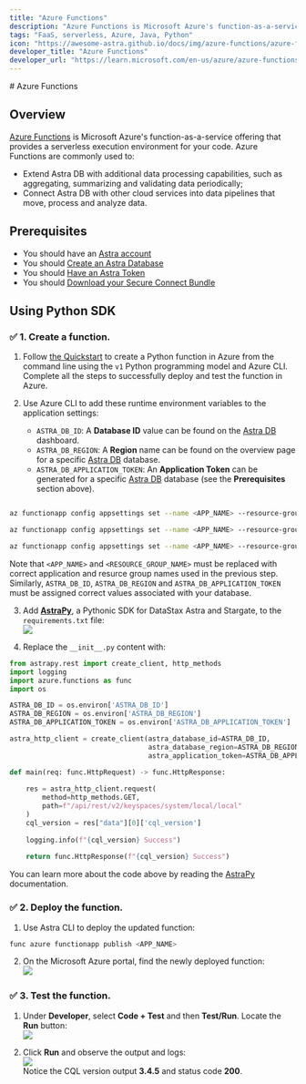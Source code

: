 ```yaml
---
title: "Azure Functions"
description: "Azure Functions is Microsoft Azure's function-as-a-service offering that provides a serverless execution environment for your code. Azure Functions are commonly used to extend Astra DB with additional data processing capabilities and connect Astra DB with other cloud services into data pipelines."
tags: "FaaS, serverless, Azure, Java, Python"
icon: "https://awesome-astra.github.io/docs/img/azure-functions/azure-functions.svg"
developer_title: "Azure Functions"
developer_url: "https://learn.microsoft.com/en-us/azure/azure-functions/"
---
```


<div class="nosurface" markdown="1">
# Azure Functions
</div>

## Overview

[Azure Functions](https://learn.microsoft.com/en-us/azure/azure-functions/) is Microsoft Azure's function-as-a-service offering that provides a serverless execution environment for your code. Azure Functions are commonly used to:

- Extend Astra DB with additional data processing capabilities, such as aggregating, summarizing and validating data periodically;
- Connect Astra DB with other cloud services into data pipelines that move, process and analyze data.

## Prerequisites

<ul class="prerequisites">
    <li class="nosurface">You should have an <a href="https://astra.dev/3B7HcYo">Astra account</a></li>
    <li class="nosurface">You should <a href="https://awesome-astra.github.io/docs/pages/astra/create-instance/">Create an Astra Database</a></li>
    <li class="nosurface">You should <a href="https://awesome-astra.github.io/docs/pages/astra/create-token/">Have an Astra Token</a></li>
    <li class="nosurface">You should <a href="https://awesome-astra.github.io/docs/pages/astra/download-scb/">Download your Secure Connect Bundle</a></li>
</ul>


## Using Python SDK

<div class="counterReset" markdown="1">

### <span class="nosurface" markdown="1">✅ 1.</span> Create a function.

1. Follow [the Quickstart](https://learn.microsoft.com/en-us/azure/azure-functions/create-first-function-cli-python) to create a Python function in Azure from the command line using the `v1` Python programming model and Azure CLI. Complete all the steps to successfully deploy and test the function in Azure.

2. Use Azure CLI to add these runtime environment variables to the application settings:
    - `ASTRA_DB_ID`: A **Database ID** value can be found on the [Astra DB](https://astra.datastax.com/) dashboard.
    - `ASTRA_DB_REGION`: A **Region** name can be found on the overview page for a specific [Astra DB](https://astra.datastax.com/) database.
    - `ASTRA_DB_APPLICATION_TOKEN`: An **Application Token** can be generated for a specific [Astra DB](https://astra.datastax.com/) database (see the **Prerequisites** section above).
```bash

az functionapp config appsettings set --name <APP_NAME> --resource-group <RESOURCE_GROUP_NAME> --settings "ASTRA_DB_ID=0c2f6f34-41ea-..."

az functionapp config appsettings set --name <APP_NAME> --resource-group <RESOURCE_GROUP_NAME> --settings "ASTRA_DB_REGION=us-east1"

az functionapp config appsettings set --name <APP_NAME> --resource-group <RESOURCE_GROUP_NAME> --settings "ASTRA_DB_APPLICATION_TOKEN=AstraCS:avDWzU..."
```
Note that `<APP_NAME>` and `<RESOURCE_GROUP_NAME>` must be replaced with correct application and resurce group names used in the previous step. Similarly, `ASTRA_DB_ID`, `ASTRA_DB_REGION` and `ASTRA_DB_APPLICATION_TOKEN` must be assigned correct values associated with your database.

3. Add [**AstraPy**](https://github.com/datastax/astrapy), a Pythonic SDK for DataStax Astra and Stargate, to the `requirements.txt` file:
<br/><img src="https://awesome-astra.github.io/docs/img/azure-functions-python-sdk/requirements_txt.png" />

4. Replace the `__init__.py` content with:
```python
from astrapy.rest import create_client, http_methods
import logging
import azure.functions as func
import os

ASTRA_DB_ID = os.environ['ASTRA_DB_ID']
ASTRA_DB_REGION = os.environ['ASTRA_DB_REGION']
ASTRA_DB_APPLICATION_TOKEN = os.environ['ASTRA_DB_APPLICATION_TOKEN']

astra_http_client = create_client(astra_database_id=ASTRA_DB_ID,
                                  astra_database_region=ASTRA_DB_REGION,
                                  astra_application_token=ASTRA_DB_APPLICATION_TOKEN)

def main(req: func.HttpRequest) -> func.HttpResponse:    
    
    res = astra_http_client.request(
        method=http_methods.GET,
        path=f"/api/rest/v2/keyspaces/system/local/local"
    )
    cql_version = res["data"][0]['cql_version']   
 
    logging.info(f"{cql_version} Success")
   
    return func.HttpResponse(f"{cql_version} Success")
```
You can learn more about the code above by reading the [AstraPy](https://github.com/datastax/astrapy) documentation.


### <span class="nosurface" markdown="1">✅ 2.</span> Deploy the function.

1. Use Astra CLI to deploy the updated function:
```bash
func azure functionapp publish <APP_NAME>
```

2. On the Microsoft Azure portal, find the newly deployed function:
<br/><img src="https://awesome-astra.github.io/docs/img/azure-functions-python-sdk/deploy.png" />

### <span class="nosurface" markdown="1">✅ 3.</span> Test the function.

1. Under **Developer**, select **Code + Test** and then **Test/Run**. Locate the **Run** button:
<br/><img src="https://awesome-astra.github.io/docs/img/azure-functions-python-sdk/test-function.png" />


2. Click **Run** and observe the output and logs:
<br/><img src="https://awesome-astra.github.io/docs/img/azure-functions-python-sdk/test-results.png" /><br/>
Notice the CQL version output **3.4.5** and status code **200**.

</div>

